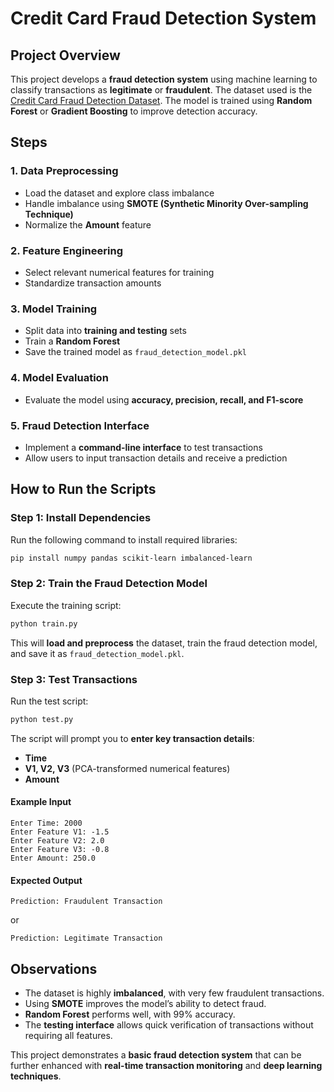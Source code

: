 # Credit Card Fraud Detection System

## Project Overview
This project develops a **fraud detection system** using machine learning to classify transactions as **legitimate** or **fraudulent**. The dataset used is the [Credit Card Fraud Detection Dataset](https://www.kaggle.com/datasets/mlg-ulb/creditcardfraud). The model is trained using **Random Forest** or **Gradient Boosting** to improve detection accuracy.

## Steps

### 1. Data Preprocessing
- Load the dataset and explore class imbalance  
- Handle imbalance using **SMOTE (Synthetic Minority Over-sampling Technique)**  
- Normalize the **Amount** feature  

### 2. Feature Engineering
- Select relevant numerical features for training  
- Standardize transaction amounts  

### 3. Model Training
- Split data into **training and testing** sets  
- Train a **Random Forest**  
- Save the trained model as `fraud_detection_model.pkl`  

### 4. Model Evaluation
- Evaluate the model using **accuracy, precision, recall, and F1-score**  

### 5. Fraud Detection Interface
- Implement a **command-line interface** to test transactions  
- Allow users to input transaction details and receive a prediction  

## How to Run the Scripts

### Step 1: Install Dependencies
Run the following command to install required libraries:
```sh
pip install numpy pandas scikit-learn imbalanced-learn
```

### Step 2: Train the Fraud Detection Model
Execute the training script:
```sh
python train.py
```
This will **load and preprocess** the dataset, train the fraud detection model, and save it as `fraud_detection_model.pkl`.

### Step 3: Test Transactions
Run the test script:
```sh
python test.py
```
The script will prompt you to **enter key transaction details**:  
- **Time**  
- **V1, V2, V3** (PCA-transformed numerical features)  
- **Amount**  

#### Example Input
```
Enter Time: 2000
Enter Feature V1: -1.5
Enter Feature V2: 2.0
Enter Feature V3: -0.8
Enter Amount: 250.0
```

#### Expected Output
```
Prediction: Fraudulent Transaction
```
or  
```
Prediction: Legitimate Transaction
```

## Observations
- The dataset is highly **imbalanced**, with very few fraudulent transactions.  
- Using **SMOTE** improves the model’s ability to detect fraud.  
- **Random Forest** performs well, with 99% accuracy.  
- The **testing interface** allows quick verification of transactions without requiring all features.  

This project demonstrates a **basic fraud detection system** that can be further enhanced with **real-time transaction monitoring** and **deep learning techniques**.

